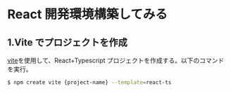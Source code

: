 # React 開発環境構築してみる

## 1.Vite でプロジェクトを作成

[vite](https://ja.vitejs.dev/)を使用して、React+Typescript プロジェクトを作成する。以下のコマンドを実行。

```sh
$ npm create vite {project-name} --template=react-ts
```
